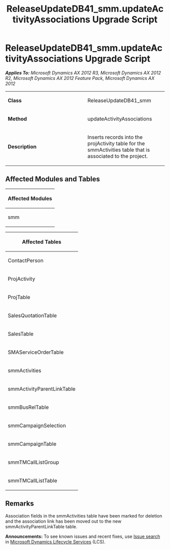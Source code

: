 ﻿---
title: ReleaseUpdateDB41_smm.updateActivityAssociations Upgrade Script
TOCTitle: ReleaseUpdateDB41_smm.updateActivityAssociations Upgrade Script
ms:assetid: cbba13b3-adfc-25bf-2579-228739af330c
ms:mtpsurl: https://msdn.microsoft.com/en-us/library/JJ719675(v=AX.60)
ms:contentKeyID: 49711242
ms.date: 05/18/2015
mtps_version: v=AX.60
---

# ReleaseUpdateDB41\_smm.updateActivityAssociations Upgrade Script 


_**Applies To:** Microsoft Dynamics AX 2012 R3, Microsoft Dynamics AX 2012 R2, Microsoft Dynamics AX 2012 Feature Pack, Microsoft Dynamics AX 2012_

<table>
<colgroup>
<col style="width: 50%" />
<col style="width: 50%" />
</colgroup>
<tbody>
<tr class="odd">
<td><p><strong>Class</strong></p></td>
<td><p>ReleaseUpdateDB41_smm</p></td>
</tr>
<tr class="even">
<td><p><strong>Method</strong></p></td>
<td><p>updateActivityAssociations</p></td>
</tr>
<tr class="odd">
<td><p><strong>Description</strong></p></td>
<td><p>Inserts records into the projActivity table for the smmActivities table that is associated to the project.</p></td>
</tr>
</tbody>
</table>


## Affected Modules and Tables

<table>
<colgroup>
<col style="width: 100%" />
</colgroup>
<thead>
<tr class="header">
<th><p>Affected Modules</p></th>
</tr>
</thead>
<tbody>
<tr class="odd">
<td><p>smm</p></td>
</tr>
</tbody>
</table>


<table>
<colgroup>
<col style="width: 100%" />
</colgroup>
<thead>
<tr class="header">
<th><p>Affected Tables</p></th>
</tr>
</thead>
<tbody>
<tr class="odd">
<td><p>ContactPerson</p></td>
</tr>
<tr class="even">
<td><p>ProjActivity</p></td>
</tr>
<tr class="odd">
<td><p>ProjTable</p></td>
</tr>
<tr class="even">
<td><p>SalesQuotationTable</p></td>
</tr>
<tr class="odd">
<td><p>SalesTable</p></td>
</tr>
<tr class="even">
<td><p>SMAServiceOrderTable</p></td>
</tr>
<tr class="odd">
<td><p>smmActivities</p></td>
</tr>
<tr class="even">
<td><p>smmActivityParentLinkTable</p></td>
</tr>
<tr class="odd">
<td><p>smmBusRelTable</p></td>
</tr>
<tr class="even">
<td><p>smmCampaignSelection</p></td>
</tr>
<tr class="odd">
<td><p>smmCampaignTable</p></td>
</tr>
<tr class="even">
<td><p>smmTMCallListGroup</p></td>
</tr>
<tr class="odd">
<td><p>smmTMCallListTable</p></td>
</tr>
</tbody>
</table>


## Remarks

Association fields in the smmActivities table have been marked for deletion and the association link has been moved out to the new smmActivityParentLinkTable table.

  
**Announcements:** To see known issues and recent fixes, use [Issue search](http://go.microsoft.com/fwlink/?linkid=389258) in [Microsoft Dynamics Lifecycle Services](http://go.microsoft.com/fwlink/?linkid=306505) (LCS).

